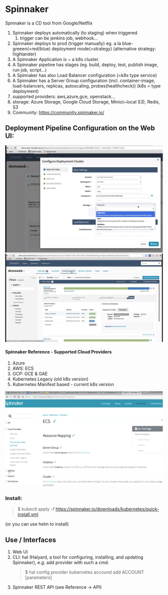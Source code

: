 # Spinnaker
Spinnaker is a CD tool from Google/Netflix
1. Spinnaker deploys automatically (to staging) when triggered.
    1. trigger can be jenkins job, webhook...
2. Spinnaker deploys to prod (trigger manually) eg. a la blue-greeen(=red/blue) deployment mode(=strategy) (alternative strategy: highlander)
3. A Spinnaker Application is ~ a k8s cluster.
3. A Spinnaker pipeline has stages (eg. build, deploy, test, publish image, run job, script...)
3. A Spinnaker has also Load Balancer configuration (=k8s type service)
3. A Spinnaker has a Server Group configuration (incl. container-image, load-balancers, replicas, autoscaling, probes(healthcheck)) (k8s = type deployment)
3. supported providers: aws,azure,gce, openstack...
3. storage: Azure Storage, Google Cloud Storage, Minio(~local S3), Redis, S3
3. Community: https://community.spinnaker.io/

## Deployment Pipeline Configuration on the Web UI:
<img src=spinnaker.pipeline.cfg.png width="550px">
<img src=spinnaker.build.png width="550px">

#### Spinnaker Reference - Supported Cloud Providers
1. Azure
2. AWS: ECS
3. GCP: GCE & GAE
4. Kubernetes Legacy (old k8s version)
5. Kubernetes Manifest based - current k8s version

<img src=spinnaker.ref.cloudproviders.png width="550px">

### Install:

> $ kubectl apply -f https://spinnaker.io/downloads/kubernetes/quick-install.yml

(or you can use helm to install)

## Use / Interfaces
1. Web UI
2. CLI: hal (Halyard, a tool for configuring, installing, and updating Spinnaker), e.g. add provider with such a cmd:
    > $ hal config provider kubernetes accound add ACCOUNT [parameters]
3. Spinnaker REST API (see Reference -> API)
